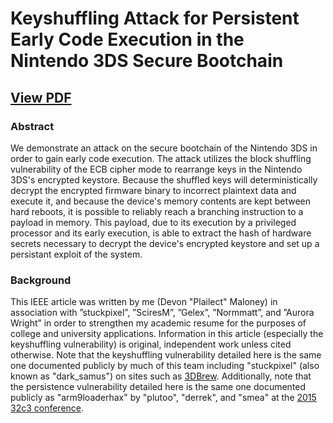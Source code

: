 # Keyshuffling Attack for Persistent Early Code Execution in the Nintendo 3DS Secure Bootchain

## [View PDF](https://github.com/Plailect/keyshuffling/blob/master/keyshuffling.pdf)

### Abstract

We demonstrate an attack on the secure bootchain of the Nintendo 3DS in order to gain early code execution. The attack utilizes the block shuffling vulnerability of the ECB cipher mode to rearrange keys in the Nintendo 3DS's encrypted keystore. Because the shuffled keys will deterministically decrypt the encrypted firmware binary to incorrect plaintext data and execute it, and because the device's memory contents are kept between hard reboots, it is possible to reliably reach a branching instruction to a payload in memory. This payload, due to its execution by a privileged processor and its early execution, is able to extract the hash of hardware secrets necessary to decrypt the device's encrypted keystore and set up a persistant exploit of the system.

### Background

This IEEE article was written by me (Devon "Plailect" Maloney) in association with ”stuckpixel”, ”SciresM”, ”Gelex”, ”Normmatt”, and ”Aurora Wright” in order to strengthen my academic resume for the purposes of college and university applications. Information in this article (especially the keyshuffling vulnerability) is original, independent work unless cited otherwise. Note that the keyshuffling vulnerability detailed here is the same one documented publicly by much of this team including "stuckpixel" (also known as "dark_samus") on sites such as [3DBrew](https://www.3dbrew.org). Additionally, note that the persistence vulnerability detailed here is the same one documented publicly as "arm9loaderhax" by "plutoo", "derrek", and "smea" at the [2015 32c3 conference](https://media.ccc.de/v/32c3-7240-console_hacking).